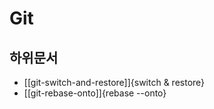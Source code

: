 # Git

## 하위문서

* [[git-switch-and-restore]]{switch & restore}
* [[git-rebase-onto]]{rebase --onto}
